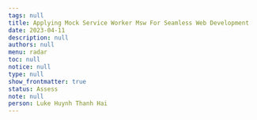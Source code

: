 ```yaml
---
tags: null
title: Applying Mock Service Worker Msw For Seamless Web Development
date: 2023-04-11
description: null
authors: null
menu: radar
toc: null
notice: null
type: null
show_frontmatter: true
status: Assess
note: null
person: Luke Huynh Thanh Hai
---
```


